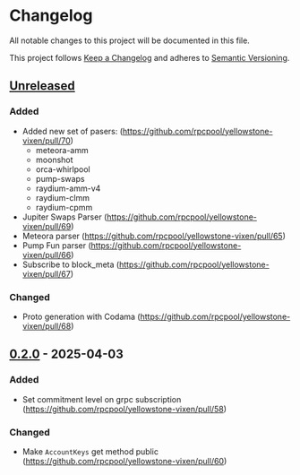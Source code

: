 # Changelog

All notable changes to this project will be documented in this file.

This project follows [Keep a Changelog](https://keepachangelog.com/en/1.0.0/)
and adheres to [Semantic Versioning](https://semver.org/).

## [Unreleased]

### Added

- Added new set of pasers: (https://github.com/rpcpool/yellowstone-vixen/pull/70)
  - meteora-amm
  - moonshot
  - orca-whirlpool
  - pump-swaps
  - raydium-amm-v4
  - raydium-clmm
  - raydium-cpmm
- Jupiter Swaps Parser (https://github.com/rpcpool/yellowstone-vixen/pull/69)
- Meteora parser (https://github.com/rpcpool/yellowstone-vixen/pull/65)
- Pump Fun parser (https://github.com/rpcpool/yellowstone-vixen/pull/66)
- Subscribe to block_meta (https://github.com/rpcpool/yellowstone-vixen/pull/67)

### Changed

- Proto generation with Codama (https://github.com/rpcpool/yellowstone-vixen/pull/68)

## [0.2.0] - 2025-04-03

### Added

- Set commitment level on grpc subscription (https://github.com/rpcpool/yellowstone-vixen/pull/58)

### Changed

- Make `AccountKeys` get method public (https://github.com/rpcpool/yellowstone-vixen/pull/60)

[Unreleased]: https://github.com/you/project/compare/v0.2.0...HEAD
[0.2.0]: https://github.com/you/project/releases/tag/v0.2.0
